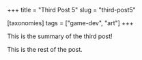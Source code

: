 +++
title = "Third Post 5"
slug = "third-post5"

[taxonomies]
tags = ["game-dev", "art"]
+++

This is the summary of the third post!

<!-- more -->

This is the rest of the post.